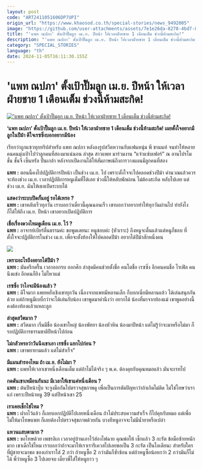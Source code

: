 ```yaml
---
layout: post
code: "ART2411051606DP7UPI"
origin_url: "https://www.khaosod.co.th/special-stories/news_9492005"
image: "https://github.com/user-attachments/assets/7e1e26da-8278-4bd7-85b3-0f428bd181f1"
title: "'แพท ณปภา' ตั้งเป้าปั๊มลูก เม.ย. ปีหน้า ให้เวลาฝ่ายชาย 1 เดือนเต็ม ช่วงนี้ห้ามสะกิด!"
description: "'แพท ณปภา' ตั้งเป้าปั๊มลูก เม.ย. ปีหน้า ให้เวลาฝ่ายชาย 1 เดือนเต็ม ช่วงนี้ห้ามสะกิด! เผยตั้งใจอยากมีลูกในปีม้า ดีใจเรซซิ่งบอกอยากมีน้อง"
category: "SPECIAL_STORIES"
language: "th"
date: 2024-11-05T16:11:30.155Z
---
```


# 'แพท ณปภา' ตั้งเป้าปั๊มลูก เม.ย. ปีหน้า ให้เวลาฝ่ายชาย 1 เดือนเต็ม ช่วงนี้ห้ามสะกิด!

[!['แพท ณปภา' ตั้งเป้าปั๊มลูก เม.ย. ปีหน้า ให้เวลาฝ่ายชาย 1 เดือนเต็ม ช่วงนี้ห้ามสะกิด!](https://www.khaosod.co.th/wpapp/uploads/2024/11/pat-p.jpg "'แพท ณปภา' ตั้งเป้าปั๊มลูก เม.ย. ปีหน้า ให้เวลาฝ่ายชาย 1 เดือนเต็ม ช่วงนี้ห้ามสะกิด!")](https://www.khaosod.co.th/wpapp/uploads/2024/11/pat-p.jpg)

**‘แพท ณปภา’ ตั้งเป้าปั๊มลูก เม.ย. ปีหน้า ให้เวลาฝ่ายชาย 1 เดือนเต็ม ช่วงนี้ห้ามสะกิด! เผยตั้งใจอยากมีลูกในปีม้า ดีใจเรซซิ่งบอกอยากมีน้อง**

เรียกว่าถูกแซวทุกทริปสำหรับ แพท ณปภา หลังลงรูปสวีตหวานกับแฟนหนุ่ม พี ชานนท์ จนทำให้หลายคนคนมุ่งเป้าไปว่าลูกคนที่สองมาแน่นอน ล่าสุด สาวแพท มาร่วมงาน “แจ๋วแซ่บเฟอร์” ณ ลานโปรโมชั่น ชั้นจี เซ็นทรัล ปิ่นเกล้า หลังจากเปิดงานได้ให้สัมภาษณ์ถึงการวางแผนมีลูกคนที่สอง

**แพท :** ตอนนี้คงไปปฏิบัติการปีหน้า เป็นช่วง เม.ย. ไป เพราะตั้งใจจะไปคลอดช่วงปีม้า คำนวณแล้วควรจะท้องช่วง เม.ย. เวลาปฏิบัติการหนูเต็มที่ได้เลย ช่วงนี้ให้หลับพักผ่อน ไม่ต้องสะกิด หลับไปเลย แต่ช่วง เม.ย. ฉันให้เธอเปิดระบบได้

**แสดงว่าระบบปิดกั้นอยู่ รอได้เหรอ ?**  
**แพท :** เขาหลับเร็วทุกวัน เราบอกว่าเดี๋ยวนี้คุณนอนเร็ว เขาบอกว่าอยากทำให้ทุกวันผ่านไป ทำยังไงก็ได้ให้ถึง เม.ย. ปีหน้า เขาอยากเปิดปฏิบัติการ

**เชื่อเรื่องดวงไหมดูเดือน เม.ย. ไว้ ?**  
**แพท :** อาจารย์เบียร์ตื่นธรรมค่ะ ขอพูดเลยนะ หนูชอบค่ะ (หัวเราะ) ถึงหนูจะตื่นแล้วแต่หนูก็ชอบ ที่ตั้งใจจะปฏิบัติการในช่วง เม.ย. เพื่อจะตั้งท้องให้ไปคลอดปีม้า อยากได้ปีม้าสักหนึ่งคน

![](https://www.khaosod.co.th/wpapp/uploads/2024/11/pat-p-a.jpg)

**เพราะอะไรถึงอยากได้ปีม้า ?**  
**แพท :** มันครึกครื้น เวลาออกรบ ออกศึก ล่าสุดมีคนช่วยตั้งชื่อ คนโตชื่อ เรซซิ่ง อีกคนคนชื่อ ไรเฟิล คนนึงแข่ง อีกคนก็ยิง ไม่ไหวแม่

**เรซซิ่ง ว่าไงจะมีน้องแล้ว ?**  
**แพท :** ดีใจมาก แพทหยั่งเชิงเขาทุกวัน เนื่องจากแพทมีหลานเล็ก ก็บอกเนี่ยมีหลานแล้ว ได้เล่นสนุกกันด้วย แต่ถ้าหนูมีเบบี๋กว่าจะได้เล่นกับน้อง เขาพูดมาคำนึงว่า อยากได้ น้องที่มาจากท้องแม่ เขาพูดอย่างนี้ คงต้องท้องแล้วแหละลูก

**ล่าสุดสวีตมาก ?**  
**แพท :** สวีตมาก เริ่มมีชื่อ น้องเขาใหญ่ น้องพัทยา น้องหัวหิน น้องมาปีหน้า แต่ไม่รู้ว่าจะมาหรือไม่มา ก็รอปฏิบัติการธรรมชาติปีหน้าไปก่อน

**ไม่กลัวหรอว่าวันนึงเขาเอา เรซซิ่ง แยกไปก่อน ?**  
**แพท :** เขาพยายามแล้ว แต่ไม่สำเร็จ“

**มีแผนสำรองไหม ถ้า เม.ย. ยังไม่มา ?**  
**แพท :** แพทให้เวลาเขาหนึ่งเดือนเต็ม แต่ถ้าไม่ได้จริง ๆ พ.ค. ต้องคุยกับคุณหมอแล้ว มันจะเรทไป

**กดดันเขาเหมือนกันนะ มีเวลาให้เขาแค่หนึ่งเดือน ?**  
**แพท :** ต้นปีหน้าปุ๊บ จะจูงมือกันไปตรวจสุขภาพดู เพื่อเป็นการตัดปัญหาว่าถ้าเกิดไม่ติด ไม่ใช่โทษว่าเราแก่ เพราะปีหน้าหนู 39 แต่ปีหน้าเขา 25

**เราเคยเช็กไข่ไหม ?**  
**แพท :** ฝากไว้แล้ว ก็เลยบอกปฏิบัติไปเลยหนึ่งเดือน ถ้าไม่ประสบความสำเร็จ ก็ไปคุยกับหมอ แต่เพื่อไม่ให้มาโทษแพท ก็เลยต้องไปตรวจสุขภาพด้วยกัน บางทีหนูอาจจะไม่มีน้ำยาหรือเปล่า

**แหวนแสบตามาก ?**  
**แพท :** ขอโทษด้วย เพชรลิเก เวลาอยู่บ้านเอาไว้ส่องไฟฉาย คุณพ่อให้ เช็กแล้ว 3 กะรัต ข้อมือซ้ายหนักมาก เขาเด็กใช่ไหม เราบอกว่าถ้าจะมาให้เราเรารีเควสไปเลยขอเป็น 3 กะรัต เป็นไอเดียนะ สำหรับใครที่ผู้ชายจะมาขอ ของเก่าเราใส่ 2 กว่า ถ้าหนูซื้อ 2 กว่ามันก็ซ้ำซ้อน แต่ถ้าหนูซื้อน้อยกว่า 2 กว่ามันก็ไม่ได้ พี่ว่าหนูซื้อ 3 ไปเลยจบ เดี๋ยวพี่ใส่ให้หนูยาว ๆ



